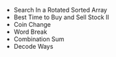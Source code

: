 - Search In a Rotated Sorted Array
- Best Time to Buy and Sell Stock II
- Coin Change
- Word Break
- Combination Sum
- Decode Ways



